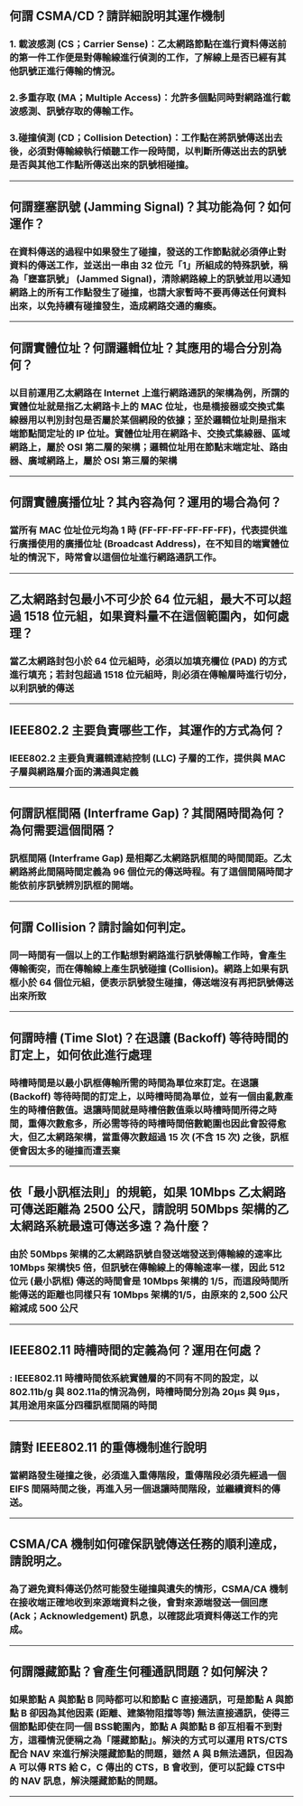 ## 何謂 CSMA/CD？請詳細說明其運作機制
### 1.	載波感測 (CS；Carrier Sense)：乙太網路節點在進行資料傳送前的第一件工作便是對傳輸線進行偵測的工作，了解線上是否已經有其他訊號正進行傳輸的情況。
### 2.多重存取 (MA；Multiple Access)：允許多個點同時對網路進行載波感測、訊號存取的傳輸工作。
### 3.碰撞偵測 (CD；Collision Detection)：工作點在將訊號傳送出去後，必須對傳輸線執行傾聽工作一段時間，以判斷所傳送出去的訊號是否與其他工作點所傳送出來的訊號相碰撞。

---
## 何謂壅塞訊號 (Jamming Signal)？其功能為何？如何運作？
### 在資料傳送的過程中如果發生了碰撞，發送的工作節點就必須停止對資料的傳送工作，並送出一串由 32 位元「1」所組成的特殊訊號，稱為「壅塞訊號」 (Jammed Signal)，清除網路線上的訊號並用以通知網路上的所有工作點發生了碰撞，也請大家暫時不要再傳送任何資料出來，以免持續有碰撞發生，造成網路交通的癱瘓。

---
## 何謂實體位址？何謂邏輯位址？其應用的場合分別為何？
### 以目前運用乙太網路在 Internet 上進行網路通訊的架構為例，所謂的實體位址就是指乙太網路卡上的 MAC 位址，也是橋接器或交換式集線器用以判別封包是否屬於某個網段的依據；至於邏輯位址則是指末端節點間定址的 IP 位址。實體位址用在網路卡、交換式集線器、區域網路上，屬於 OSI 第二層的架構；邏輯位址用在節點末端定址、路由器、廣域網路上，屬於 OSI 第三層的架構

---
## 何謂實體廣播位址？其內容為何？運用的場合為何？
### 當所有 MAC 位址位元均為 1 時 (FF-FF-FF-FF-FF-FF)，代表提供進行廣播使用的廣播位址 (Broadcast Address)，在不知目的端實體位址的情況下，時常會以這個位址進行網路通訊工作。

---

## 乙太網路封包最小不可少於 64 位元組，最大不可以超過 1518 位元組，如果資料量不在這個範圍內，如何處理？
### 當乙太網路封包小於 64 位元組時，必須以加填充欄位 (PAD) 的方式進行填充；若封包超過 1518 位元組時，則必須在傳輸層時進行切分，以利訊號的傳送

---
## IEEE802.2 主要負責哪些工作，其運作的方式為何？
### IEEE802.2 主要負責邏輯連結控制 (LLC) 子層的工作，提供與 MAC 子層與網路層介面的溝通與定義
---
## 何謂訊框間隔 (Interframe Gap)？其間隔時間為何？為何需要這個間隔？
### 訊框間隔 (Interframe Gap) 是相鄰乙太網路訊框間的時間間距。乙太網路將此間隔時間定義為 96 個位元的傳送時程。有了這個間隔時間才能依前序訊號辨別訊框的開端。
---
## 何謂 Collision？請討論如何判定。
### 同一時間有一個以上的工作點想對網路進行訊號傳輸工作時，會產生傳輸衝突，而在傳輸線上產生訊號碰撞 (Collision)。網路上如果有訊框小於 64 個位元組，便表示訊號發生碰撞，傳送端沒有再把訊號傳送出來所致

---
## 何謂時槽 (Time Slot)？在退讓 (Backoff) 等待時間的訂定上，如何依此進行處理
### 時槽時間是以最小訊框傳輸所需的時間為單位來訂定。在退讓 (Backoff) 等待時間的訂定上，以時槽時間為單位，並有一個由亂數產生的時槽倍數值。退讓時間就是時槽倍數值乘以時槽時間所得之時間，重傳次數愈多，所必需等待的時槽時間倍數範圍也因此會設得愈大，但乙太網路架構，當重傳次數超過 15 次 (不含 15 次) 之後，訊框便會因太多的碰撞而遭丟棄

---
## 依「最小訊框法則」的規範，如果 10Mbps 乙太網路可傳送距離為 2500 公尺，請說明 50Mbps 架構的乙太網路系統最遠可傳送多遠？為什麼？
### 由於 50Mbps 架構的乙太網路訊號自發送端發送到傳輸線的速率比 10Mbps 架構快5 倍，但訊號在傳輸線上的傳輸速率一樣，因此 512 位元 (最小訊框) 傳送的時間會是 10Mbps 架構的 1/5，而這段時間所能傳送的距離也同樣只有 10Mbps 架構的1/5，由原來的 2,500 公尺縮減成 500 公尺

---
## 	IEEE802.11 時槽時間的定義為何？運用在何處？
### : IEEE802.11 時槽時間依系統實體層的不同有不同的設定，以 802.11b/g 與 802.11a的情況為例，時槽時間分別為 20μs 與 9μs，其用途用來區分四種訊框間隔的時間

---
## 請對 IEEE802.11 的重傳機制進行說明
### 當網路發生碰撞之後，必須進入重傳階段，重傳階段必須先經過一個 EIFS 間隔時間之後，再進入另一個退讓時間階段，並繼續資料的傳送。

---
## CSMA/CA 機制如何確保訊號傳送任務的順利達成，請說明之。
### 為了避免資料傳送仍然可能發生碰撞與遺失的情形，CSMA/CA 機制在接收端正確地收到來源端資料之後，會對來源端發送一個回應 (Ack；Acknowledgement) 訊息，以確認此項資料傳送工作的完成。

---
## 何謂隱藏節點？會產生何種通訊問題？如何解決？
### 如果節點 A 與節點 B 同時都可以和節點 C 直接通訊，可是節點 A 與節點 B 卻因為其他因素 (距離、建築物阻擋等等) 無法直接通訊，使得三個節點即使在同一個 BSS範圍內，節點 A 與節點 B 卻互相看不到對方，這種情況便稱之為「隱藏節點」。解決的方式可以運用 RTS/CTS 配合 NAV 來進行解決隱藏節點的問題，雖然 A 與 B無法通訊，但因為 A 可以傳 RTS 給 C，C 傳出的 CTS，B 會收到，便可以記錄 CTS中的 NAV 訊息，解決隱藏節點的問題。

---








